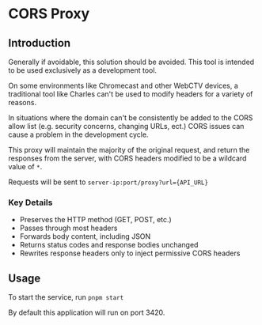 # CORS Proxy

## Introduction
Generally if avoidable, this solution should be avoided. 
This tool is intended to be used exclusively as a development tool.

On some environments like Chromecast and other WebCTV devices, a traditional tool like Charles can't be used to modify headers for a variety of reasons. 

In situations where the domain can't be consistently be added to the CORS allow list (e.g. security concerns, changing URLs, ect.) CORS issues can cause a problem in the development cycle.

This proxy will maintain the majority of the original request, and return the responses from the server, with CORS headers modified to be a wildcard value of `*`.

Requests will be sent to `server-ip:port/proxy?url={API_URL}`

### Key Details
- Preserves the HTTP method (GET, POST, etc.)
- Passes through most headers
- Forwards body content, including JSON
- Returns status codes and response bodies unchanged
- Rewrites response headers only to inject permissive CORS headers

## Usage

To start the service, run `pnpm start`

By default this application will run on port 3420.
